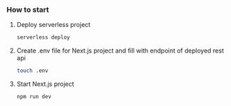 ### How to start

1. Deploy serverless project
   ```bash
   serverless deploy
   ```
2. Create .env file for Next.js project and fill with endpoint of deployed rest api
   ```bash
   touch .env
   ```
3. Start Next.js project
   ```bash
   npm run dev
   ```
